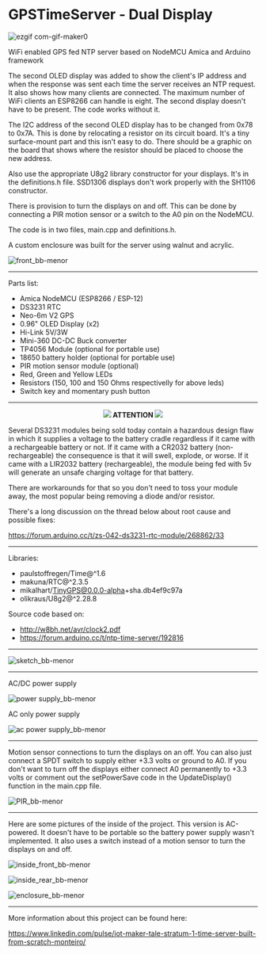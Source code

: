# GPSTimeServer - Dual Display

![ezgif com-gif-maker0](https://user-images.githubusercontent.com/38574378/117382664-69117f00-aeb5-11eb-818f-4dcee22dbfc9.gif)

WiFi enabled GPS fed NTP server based on NodeMCU Amica and Arduino framework

The second OLED display was added to show the client's IP address and when
the response was sent each time the server receives an NTP request. It also shows 
how many clients are connected. The maximum number of WiFi clients an ESP8266 can handle is eight.
The second display doesn't have to be present. The code works without it. 

The I2C address of the second OLED display has to be changed from 0x78 to 0x7A. This is done 
by relocating a resistor on its circuit board. It's a tiny surface-mount part and this isn't 
easy to do. There should be a graphic on the board that shows where the resistor
should be placed to choose the new address.

Also use the appropriate U8g2 library constructor for your displays. It's in
the definitions.h file. SSD1306 displays don't work properly with the SH1106 
constructor. 

There is provision to turn the displays on and off. This can be done by
connecting a PIR motion sensor or a switch to the A0 pin on the NodeMCU. 

The code is in two files, main.cpp and definitions.h. 

A custom enclosure was built for the server using walnut and acrylic. 

![front_bb-menor](https://github.com/Montecri/GPSTimeServer/blob/Dual-Display/images/IMG_2780.jpg)

---

Parts list:

- Amica NodeMCU (ESP8266 / ESP-12)
- DS3231 RTC
- Neo-6m V2 GPS
- 0.96" OLED Display (x2)
- Hi-Link 5V/3W
- Mini-360 DC-DC Buck converter
- TP4056 Module (optional for portable use)
- 18650 battery holder (optional for portable use)
- PIR motion sensor module (optional)
- Red, Green and Yellow LEDs
- Resistors (150, 100 and 150 Ohms respectivelly for above leds)
- Switch key and momentary push button

---

<p align="center"><img src="https://user-images.githubusercontent.com/38574378/132773469-08fb7b59-2f9d-4641-9665-c8d50d3904bc.png"><b>   ATTENTION   </b><img src="https://user-images.githubusercontent.com/38574378/132773469-08fb7b59-2f9d-4641-9665-c8d50d3904bc.png"></p> 

Several DS3231 modules being sold today contain a hazardous design flaw in which it supplies a voltage to the battery cradle regardless if it came with a rechargeable battery or not. If it came with a CR2032 battery (non-rechargeable) the consequence is that it will swell, explode, or worse. If it came with a LIR2032 battery (rechargeable), the module being fed with 5v will generate an unsafe charging voltage for that battery.

There are workarounds for that so you don't need to toss your module away, the most popular being removing a diode and/or resistor.

There's a long discussion on the thread below about root cause and possible fixes:

https://forum.arduino.cc/t/zs-042-ds3231-rtc-module/268862/33

---

Libraries:

-	paulstoffregen/Time@^1.6
-	makuna/RTC@^2.3.5
-	mikalhart/TinyGPS@0.0.0-alpha+sha.db4ef9c97a
-	olikraus/U8g2@^2.28.8

Source code based on:

- http://w8bh.net/avr/clock2.pdf
- https://forum.arduino.cc/t/ntp-time-server/192816

---

![sketch_bb-menor](https://github.com/Montecri/GPSTimeServer/blob/Dual-Display/images/Dual%20Display.png)

---

AC/DC power supply

![power supply_bb-menor](https://user-images.githubusercontent.com/38574378/117375897-6a877b00-aea6-11eb-8022-d2b06e11bd37.png)

AC only power supply

![ac power supply_bb-menor](https://github.com/Montecri/GPSTimeServer/blob/Dual-Display/images/Power.png)

---

Motion sensor connections to turn the displays on an off.  You can also just connect a SPDT switch 
to supply either +3.3 volts or ground to A0. If you don't want to turn off the displays either connect A0 permanently to
+3.3 volts or comment out the setPowerSave code in the UpdateDisplay() function in the main.cpp file.

![PIR_bb-menor](https://github.com/Montecri/GPSTimeServer/blob/Dual-Display/images/PIR.png)

---

Here are some pictures of the inside of the project. This version is AC-powered. It doesn't have to be 
portable so the battery power supply wasn't implemented. It also uses a switch instead of a motion sensor to turn the displays on and off.

![inside_front_bb-menor](https://github.com/Montecri/GPSTimeServer/blob/Dual-Display/images/IMG_2767.JPG)

![inside_rear_bb-menor](https://github.com/Montecri/GPSTimeServer/blob/Dual-Display/images/IMG_2771.JPG)

![enclosure_bb-menor](https://github.com/Montecri/GPSTimeServer/blob/Dual-Display/images/IMG_2735.JPG)

---

More information about this project can be found here:

https://www.linkedin.com/pulse/iot-maker-tale-stratum-1-time-server-built-from-scratch-monteiro/
